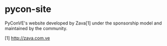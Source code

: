 pycon-site
==========

PyConVE's website developed by Zava[1] under the sponsorship model and maintained by the community.

[1] http://zava.com.ve